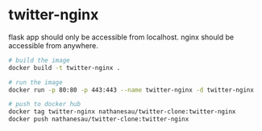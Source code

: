 # twitter-nginx

flask app should only be accessible from localhost. nginx should be accessible from anywhere.

```bash
# build the image
docker build -t twitter-nginx .

# run the image
docker run -p 80:80 -p 443:443 --name twitter-nginx -d twitter-nginx

# push to docker hub
docker tag twitter-nginx nathanesau/twitter-clone:twitter-nginx
docker push nathanesau/twitter-clone:twitter-nginx
```
